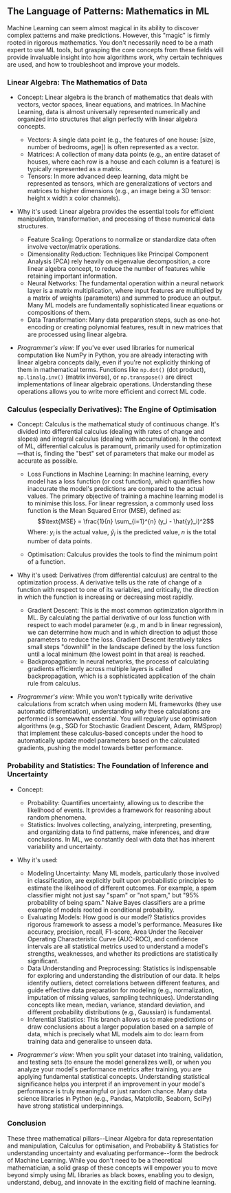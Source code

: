 
## The Language of Patterns: Mathematics in ML

Machine Learning can seem almost magical in its ability to discover complex patterns and make
predictions. However, this "magic" is firmly rooted in rigorous mathematics. You don't necessarily
need to be a math expert to use ML tools, but grasping the core concepts from these fields will
provide invaluable insight into how algorithms work, why certain techniques are used, and how
to troubleshoot and improve your models.


### Linear Algebra: The Mathematics of Data

* Concept: Linear algebra is the branch of mathematics that deals with vectors, vector spaces,
  linear equations, and matrices. In Machine Learning, data is almost universally represented
  numerically and organized into structures that align perfectly with linear algebra concepts.  
  * Vectors: A single data point (e.g., the features of one house: \[size, number of bedrooms,
    age\]) is often represented as a vector.  
  * Matrices: A collection of many data points (e.g., an entire dataset of houses, where each
    row is a house and each column is a feature) is typically represented as a matrix.  
  * Tensors: In more advanced deep learning, data might be represented as tensors, which are
    generalizations of vectors and matrices to higher dimensions (e.g., an image being a 3D
    tensor: height x width x color channels).  

* Why it's used: Linear algebra provides the essential tools for efficient manipulation,
  transformation, and processing of these numerical data structures.  
  * Feature Scaling: Operations to normalize or standardize data often involve vector/matrix
    operations.  
  * Dimensionality Reduction: Techniques like Principal Component Analysis (PCA) rely heavily
    on eigenvalue decomposition, a core linear algebra concept, to reduce the number of features
    while retaining important information.  
  * Neural Networks: The fundamental operation within a neural network layer is a matrix
    multiplication, where input features are multiplied by a matrix of weights (parameters)
    and summed to produce an output. Many ML models are fundamentally sophisticated linear
    equations or compositions of them.  
  * Data Transformation: Many data preparation steps, such as one-hot encoding or creating
    polynomial features, result in new matrices that are processed using linear algebra.  

* *Programmer's view:* If you've ever used libraries for numerical computation like NumPy in Python,
  you are already interacting with linear algebra concepts daily, even if you're not explicitly
  thinking of them in mathematical terms. Functions like `np.dot()` (dot product), `np.linalg.inv()`
  (matrix inverse), or `np.transpose()` are direct implementations of linear algebraic operations.
  Understanding these operations allows you to write more efficient and correct ML code.


### Calculus (especially Derivatives): The Engine of Optimisation

* Concept: Calculus is the mathematical study of continuous change. It's divided into differential
  calculus (dealing with rates of change and slopes) and integral calculus (dealing with accumulation).
  In the context of ML, differential calculus is paramount, primarily used for optimization—that is,
  finding the "best" set of parameters that make our model as accurate as possible.  
    * Loss Functions in Machine Learning: In machine learning, every model has a loss function (or cost
      function), which quantifies how inaccurate the model's predictions are compared to the actual values.
      The primary objective of training a machine learning model is to minimise this loss.
      For linear regression, a commonly used loss function is the Mean Squared Error (MSE), defined as:
$$\text{MSE} = \frac{1}{n} \sum_{i=1}^{n} (y_i - \hat{y}_i)^2$$
Where:
$y_i$ is the actual value,
$\hat{y}_i$ is the predicted value,
$n$ is the total number of data points.

  * Optimisation: Calculus provides the tools to find the minimum point of a function.  

* Why it's used: Derivatives (from differential calculus) are central to the optimization process.
  A derivative tells us the rate of change of a function with respect to one of its variables, and
  critically, the direction in which the function is increasing or decreasing most rapidly.  
  * Gradient Descent: This is the most common optimization algorithm in ML. By calculating the partial
    derivative of our loss function with respect to each model parameter (e.g., m and b in linear
    regression), we can determine how much and in which direction to adjust those parameters to
    reduce the loss. Gradient Descent iteratively takes small steps "downhill" in the landscape
    defined by the loss function until a local minimum (the lowest point in that area) is reached.  
  * Backpropagation: In neural networks, the process of calculating gradients efficiently across
    multiple layers is called backpropagation, which is a sophisticated application of the chain
    rule from calculus.  

* *Programmer's view:* While you won't typically write derivative calculations from scratch when
  using modern ML frameworks (they use automatic differentiation), understanding *why* these calculations
  are performed is somewwhat essential. You will regularly use optimisation algorithms (e.g., SGD for
  Stochastic Gradient Descent, Adam, RMSprop) that implement these calculus-based concepts under the
  hood to automatically update model parameters based on the calculated gradients, pushing the model
  towards better performance.


### Probability and Statistics: The Foundation of Inference and Uncertainty

* Concept:  
  * Probability: Quantifies uncertainty, allowing us to describe the likelihood of events. It provides
    a framework for reasoning about random phenomena.  
  * Statistics: Involves collecting, analyzing, interpreting, presenting, and organizing data to find
    patterns, make inferences, and draw conclusions. In ML, we constantly deal with data that has inherent
    variability and uncertainty.  

* Why it's used:  
  * Modeling Uncertainty: Many ML models, particularly those involved in classification, are explicitly
    built upon probabilistic principles to estimate the likelihood of different outcomes. For example,
    a spam classifier might not just say "spam" or "not spam," but "95% probability of being spam."
    Naive Bayes classifiers are a prime example of models rooted in conditional probability.  
  * Evaluating Models: How good is our model? Statistics provides rigorous framework to assess a model's
    performance. Measures like accuracy, precision, recall, F1-score, Area Under the Receiver Operating
    Characteristic Curve (AUC-ROC), and confidence intervals are all statistical metrics used to understand
    a model's strengths, weaknesses, and whether its predictions are statistically significant.  
  * Data Understanding and Preprocessing: Statistics is indispensable for exploring and understanding
    the distribution of our data. It helps identify outliers, detect correlations between different
    features, and guide effective data preparation for modeling (e.g., normalization, imputation of
    missing values, sampling techniques). Understanding concepts like mean, median, variance, standard
    deviation, and different probability distributions (e.g., Gaussian) is fundamental.  
  * Inferential Statistics: This branch allows us to make predictions or draw conclusions about a larger
    population based on a sample of data, which is precisely what ML models aim to do: learn from training
    data and generalise to unseen data.  

* *Programmer's view:* When you split your dataset into training, validation, and testing sets (to ensure
  the model generalizes well), or when you analyze your model's performance metrics after training, you
  are applying fundamental statistical concepts. Understanding statistical significance helps you interpret
  if an improvement in your model's performance is truly meaningful or just random chance. Many data science
  libraries in Python (e.g., Pandas, Matplotlib, Seaborn, SciPy) have strong statistical underpinnings.


### Conclusion

These three mathematical pillars--Linear Algebra for data representation and manipulation,
Calculus for optimisation, and Probability & Statistics for understanding uncertainty and
evaluating performance--form the bedrock of Machine Learning. While you don't need to be a
theoretical mathematician, a solid grasp of these concepts will empower you to move beyond
simply using ML libraries as black boxes, enabling you to design, understand, debug, and
innovate in the exciting field of machine learning.